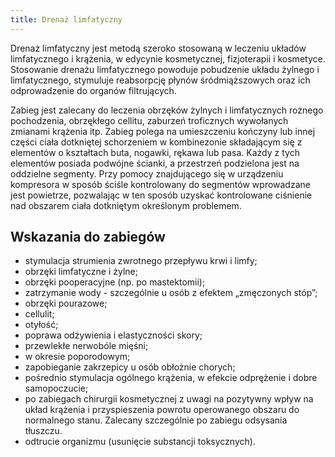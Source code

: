 ```yaml
---
title: Drenaż limfatyczny
---
```

Drenaż limfatyczny jest metodą szeroko stosowaną w leczeniu układów limfatycznego i krążenia, w edycynie kosmetycznej, fizjoterapii i kosmetyce. Stosowanie drenażu limfatycznego powoduje pobudzenie układu żylnego i limfatycznego, stymuluje reabsorpcję płynów śródmiąższowych oraz ich odprowadzenie do organów filtrujących.

Zabieg jest zalecany do leczenia obrzęków żylnych i limfatycznych rożnego pochodzenia, obrzękłego cellitu, zaburzeń troficznych wywołanych zmianami krążenia itp. Zabieg polega na umieszczeniu kończyny lub innej części ciała dotkniętej schorzeniem w kombinezonie składającym się z elementów o kształtach buta, nogawki, rękawa lub pasa. Każdy z tych elementów posiada podwójne ścianki, a przestrzeń podzielona jest na oddzielne segmenty. Przy pomocy znajdującego się w urządzeniu kompresora w sposób ściśle kontrolowany do segmentów wprowadzane jest powietrze, pozwalając w ten sposób uzyskać kontrolowane ciśnienie nad obszarem ciała dotkniętym określonym problemem.

## Wskazania do zabiegów
- stymulacja strumienia zwrotnego przepływu krwi i limfy;
- obrzęki limfatyczne i żylne;
- obrzęki pooperacyjne (np. po mastektomii);
- zatrzymanie wody - szczególnie u osób z efektem „zmęczonych stóp”;
- obrzęki pourazowe;
- cellulit;
- otyłość;
- poprawa odżywienia i elastyczności skory;
- przewlekłe nerwobóle mięśni;
- w okresie poporodowym;
- zapobieganie zakrzepicy u osób obłożnie chorych;
- pośrednio stymulacja ogólnego krążenia, w efekcie odprężenie i dobre samopoczucie;
- po zabiegach chirurgii kosmetycznej z uwagi na pozytywny wpływ na układ krążenia i przyspieszenia powrotu operowanego obszaru do normalnego stanu. Zalecany szczególnie po zabiegu odsysania tłuszczu.
- odtrucie organizmu (usunięcie substancji toksycznych).
